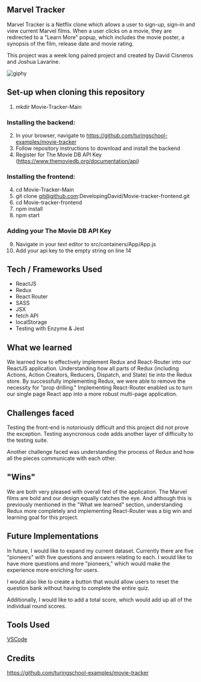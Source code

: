 ## Marvel Tracker
Marvel Tracker is a Netflix clone which allows a user to sign-up, sign-in and view current Marvel films. When a user clicks on a movie, they are redirected to a "Learn More" popup, which includes the movie poster, a synopsis of the film, release date and movie rating. 

This project was a week long paired project and created by David Cisneros and Joshua Lavarine.

![giphy](https://user-images.githubusercontent.com/40274984/55083557-59ce6f00-5069-11e9-9dec-3bca035b4a62.gif)

## Set-up when cloning this repository
1) mkdir Movie-Tracker-Main
### Installing the backend:
2) In your browser, navigate to https://github.com/turingschool-examples/movie-tracker
3) Follow repository instructions to download and install the backend
4) Register for The Movie DB API Key (https://www.themoviedb.org/documentation/api)
### Installing the frontend:
4) cd Movie-Tracker-Main
5) git clone git@github.com:DevelopingDavid/Movie-tracker-frontend.git
6) cd Movie-tracker-frontend
7) npm install
8) npm start
### Adding your The Movie DB API Key
9) Navigate in your text editor to src/containers/App/App.js
10) Add your api key to the empty string on line 14 

## Tech / Frameworks Used
- ReactJS
- Redux
- React Router
- SASS
- JSX
- fetch API
- localStorage
- Testing with Enzyme & Jest

## What we learned
We learned how to effectively implement Redux and React-Router into our ReactJS application. Understanding how all parts of Redux (including Actions, Action Creators, Reducers, Dispatch, and State) tie into the Redux store. By successfully implementing Redux, we were able to remove the necessity for "prop drilling." Implementing React-Router enabled us to turn our single page React app into a more robust multi-page application. 

## Challenges faced
Testing the front-end is notoriously difficult and this project did not prove the exception. Testing asyncronous code adds another layer of difficulty to the testing suite. 

Another challenge faced was understanding the process of Redux and how all the pieces communicate with each other. 


## "Wins"
We are both very pleased with overall feel of the application. The Marvel films are bold and our design equally catches the eye. And although this is previously mentioned in the "What we learned" section, understanding Redux more completely and implementing React-Router was a big win and learning goal for this project. 

## Future Implementations
In future, I would like to expand my current dataset. Currently there are five "pioneers" with five questions and answers relating to each. I would like to have more questions and more "pioneers," which would make the experience more enriching for users.

I would also like to create a button that would allow users to reset the question bank without having to complete the entire quiz.

Additionally, I would like to add a total score, which would add up all of the individual round scores. 

## Tools Used
[VSCode](https://code.visualstudio.com/)  

## Credits

https://github.com/turingschool-examples/movie-tracker
